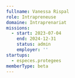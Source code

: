 ```yaml
---
fullname: Vanessa Rispal
role: Intrapreneuse
domaine: Intraprenariat
missions:
  - start: 2023-07-04
    end: 2024-12-31
    status: admin
    employer: ''
startups:
  - especes.protegees
memberType: beta
---
```


